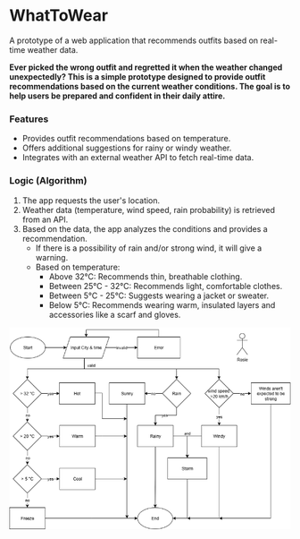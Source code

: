 # WhatToWear
A prototype of a web application that recommends outfits based on real-time weather data.

**Ever picked the wrong outfit and regretted it when the weather changed unexpectedly? This is a simple prototype designed to provide outfit recommendations based on the current weather conditions. The goal is to help users be prepared and confident in their daily attire.**

### Features
* Provides outfit recommendations based on temperature.
* Offers additional suggestions for rainy or windy weather.
* Integrates with an external weather API to fetch real-time data.

### Logic (Algorithm)
1. The app requests the user's location.
2. Weather data (temperature, wind speed, rain probability) is retrieved from an API.
3. Based on the data, the app analyzes the conditions and provides a recommendation.
   * If there is a possibility of rain and/or strong wind, it will give a warning.
   * Based on temperature:
      * Above 32°C: Recommends thin, breathable clothing.
      * Between 25°C - 32°C: Recommends light, comfortable clothes.
      * Between 5°C - 25°C: Suggests wearing a jacket or sweater.
      * Below 5°C: Recommends wearing warm, insulated layers and accessories like a scarf and gloves.



![Flowchart System](flowchart.drawio.png)
